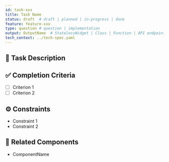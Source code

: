 ```yaml
---
id: task-xxx
title: Task Name
status: draft  # draft | planned | in-progress | done
feature: feature-xxx
type: question # question | implementation
output: OutputName  # StatelessWidget | Class | Function | API endpoint
tech_context: ../tech-spec.yaml
---
```


## 🔧 Task Description

<!-- What specifically needs to be implemented. One task = one unit of work. -->

## ✅ Completion Criteria

- [ ] Criterion 1
- [ ] Criterion 2

## ⚙️ Constraints

- Constraint 1
- Constraint 2

## 🔗 Related Components

- ComponentName